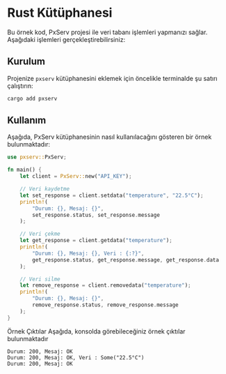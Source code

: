 # Rust Kütüphanesi

Bu örnek kod, PxServ projesi ile veri tabanı işlemleri yapmanızı sağlar. Aşağıdaki işlemleri gerçekleştirebilirsiniz:

## Kurulum

Projenize `pxserv` kütüphanesini eklemek için öncelikle terminalde şu satırı çalıştırın:

```sh
cargo add pxserv
```

## Kullanım

Aşağıda, PxServ kütüphanesinin nasıl kullanılacağını gösteren bir örnek bulunmaktadır:

```rust
use pxserv::PxServ;

fn main() {
    let client = PxServ::new("API_KEY");

    // Veri kaydetme
    let set_response = client.setdata("temperature", "22.5°C");
    println!(
        "Durum: {}, Mesaj: {}",
        set_response.status, set_response.message
    );

    // Veri çekme
    let get_response = client.getdata("temperature");
    println!(
        "Durum: {}, Mesaj: {}, Veri : {:?}",
        get_response.status, get_response.message, get_response.data
    );

    // Veri silme
    let remove_response = client.removedata("temperature");
    println!(
        "Durum: {}, Mesaj: {}",
        remove_response.status, remove_response.message
    );
}
```

Örnek Çıktılar Aşağıda, konsolda görebileceğiniz örnek çıktılar bulunmaktadır

```
Durum: 200, Mesaj: OK
Durum: 200, Mesaj: OK, Veri : Some("22.5°C")
Durum: 200, Mesaj: OK
```
